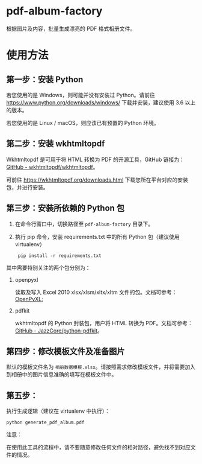 # pdf-album-factory

根据图片及内容，批量生成漂亮的 PDF 格式相册文件。

# 使用方法

## 第一步：安装 Python

若您使用的是 Windows，则可能并没有安装过 Python。请前往 <https://www.python.org/downloads/windows/> 下载并安装，建议使用 3.6 以上的版本。

若您使用的是 Linux / macOS，则应该已有预置的 Python 环境。

## 第二步：安装 wkhtmltopdf

Wkhtmltopdf 是可用于将 HTML 转换为 PDF 的开源工具，GitHub 链接为：[GitHub - wkhtmltopdf/wkhtmltopdf](https://github.com/wkhtmltopdf/wkhtmltopdf/)。

可前往 <https://wkhtmltopdf.org/downloads.html> 下载您所在平台对应的安装包，并进行安装。

## 第三步：安装所依赖的 Python 包

1. 在命令行窗口中，切换路径至 `pdf-album-factory` 目录下。
2. 执行 pip 命令，安装 requirements.txt 中的所有 Python 包（建议使用 virtualenv）

        pip install -r requirements.txt

其中需要特别关注的两个包分别为：

1. openpyxl

    读取及写入 Excel 2010 xlsx/xlsm/xltx/xltm 文件的包。文档可参考：[OpenPyXL](https://openpyxl.readthedocs.io/en/stable/);

2. pdfkit

    wkhtmltopdf 的 Python 封装包，用户将 HTML 转换为 PDF。文档可参考：[GitHub - JazzCore/python-pdfkit](https://github.com/JazzCore/python-pdfkit)。
    

## 第四步：修改模板文件及准备图片

默认的模板文件名为 `相册数据模板.xlsx`。请按照需求修改模板文件，并将需要加入到相册中的图片信息准确的填写在模板文件中。

## 第五步：

执行生成逻辑（建议在 virtualenv 中执行）：

    python generate_pdf_album.pdf

注意：

在使用此工具的流程中，请不要随意修改任何文件的相对路径，避免找不到对应文件的情况。
